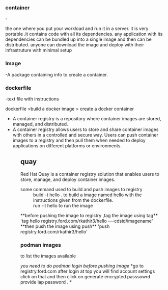 <h3>container</h3>- <p>the one where you put your workload and run it in a server. it is very portable .it  contains code with all its dependencies.
any application with its dependencies can be bundled up into a single image and then can be distributed.
anyone can download the image and deploy with their infrastruture with minimal setup</p>

<h3>Image</h3>-A package containing info to create a container.

<h3>dockerfile</h3>-text file with instructions 

<p>dockerfile >build a docker image > create a docker container</p>

<ul>
<li>A container registry is a  repository where container images are stored, managed, and distributed.</li>

<li>A container registry allows users to store and share container images with others in a controlled and secure way. Users can push container images to a registry and then pull them when needed to deploy applications on different platforms or environments.</li>
<ul>

<h2>quay</h2>

<p>Red Hat Quay is a container registry solution that enables users to store, manage, and deploy container images. </p>
<dl>
<dt>some command used to build and push images to registry</dt>

<dd>build -t hello .
 to build a image named hello with the instructions given from the dockerfile.</dd>

<dd>run -it hello 
to run the image</dd>
</dl>
**before pushing the image to registry ,tag the image using tag** 
 'tag hello registry.ford.com/rkathir3/hello     ---cdsid/imagename'
**then push the image using push** 
 'push registry.ford.com/rkathir3/hello'

<h3>podman images</h3>
  <p>to list the images available</p>

*you need to do podman login before pushing image*
*go to registry.ford.com after login at top you will find account settings click on that and then click on generate encrypted passsowrd provide lap password . *